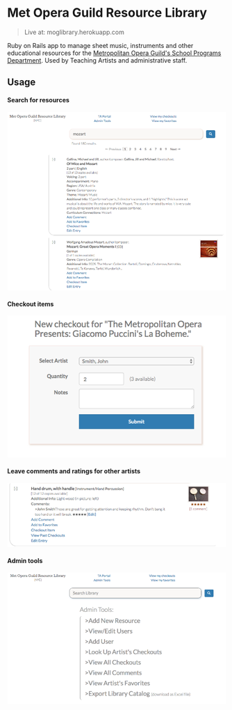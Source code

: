 # Met Opera Guild Resource Library
> Live at: moglibrary.herokuapp.com

Ruby on Rails app to manage sheet music, instruments and other educational resources for the [Metropolitan Opera Guild's School Programs Department](https://www.metguild.org/MOG/Opera_in_the_Classroom/Classroom_Landing_Page.html?TM=13). Used by Teaching Artists and administrative staff.

## Usage
#### Search for resources
![](screenshots/search.png)

#### Checkout items
![](screenshots/checkout.png)

#### Leave comments and ratings for other artists
![](screenshots/ratings.png)

#### Admin tools
![](screenshots/admin.png)
